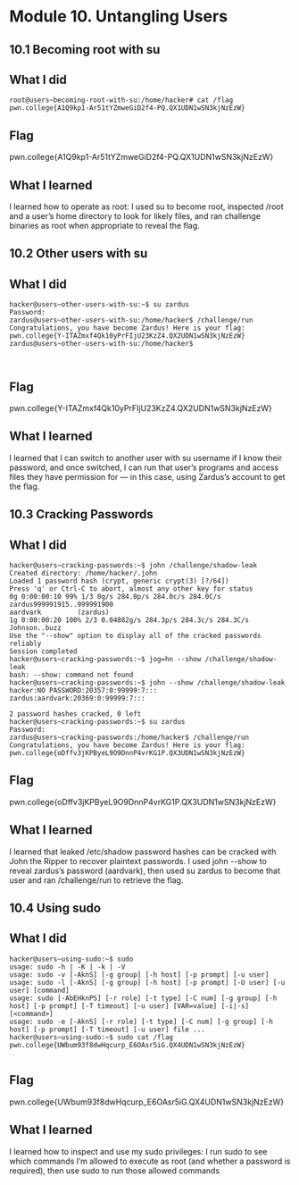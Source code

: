 # Module 10. Untangling Users
## 10.1 Becoming root with su
## What I did
```
root@users~becoming-root-with-su:/home/hacker# cat /flag
pwn.college{A1Q9kp1-Ar51tYZmweGiD2f4-PQ.QX1UDN1wSN3kjNzEzW}

```
## Flag
pwn.college{A1Q9kp1-Ar51tYZmweGiD2f4-PQ.QX1UDN1wSN3kjNzEzW}
                    
## What I learned
I learned how to operate as root: I used su to become root, inspected /root and a user’s home directory to look for likely files, and ran challenge binaries as root when appropriate to reveal the flag.

## 10.2 Other users with su
## What I did
```
hacker@users~other-users-with-su:~$ su zardus
Password: 
zardus@users~other-users-with-su:/home/hacker$ /challenge/run
Congratulations, you have become Zardus! Here is your flag:
pwn.college{Y-ITAZmxf4Qk10yPrFIjU23KzZ4.QX2UDN1wSN3kjNzEzW}
zardus@users~other-users-with-su:/home/hacker$ 



```
## Flag
pwn.college{Y-ITAZmxf4Qk10yPrFIjU23KzZ4.QX2UDN1wSN3kjNzEzW}
                    
## What I learned
I learned that I can switch to another user with su username if I know their password, and once switched, I can run that user’s programs and
access files they have permission for — in this case, using Zardus’s account to get the flag.

## 10.3 Cracking Passwords
## What I did
```
hacker@users~cracking-passwords:~$ john /challenge/shadow-leak
Created directory: /home/hacker/.john
Loaded 1 password hash (crypt, generic crypt(3) [?/64])
Press 'q' or Ctrl-C to abort, almost any other key for status
0g 0:00:00:10 99% 1/3 0g/s 284.0p/s 284.0c/s 284.0C/s zardus999991915..999991900
aardvark         (zardus)
1g 0:00:00:20 100% 2/3 0.04882g/s 284.3p/s 284.3c/s 284.3C/s Johnson..buzz
Use the "--show" option to display all of the cracked passwords reliably
Session completed
hacker@users~cracking-passwords:~$ jog=hn --show /challenge/shadow-leak
bash: --show: command not found
hacker@users~cracking-passwords:~$ john --show /challenge/shadow-leak
hacker:NO PASSWORD:20357:0:99999:7:::
zardus:aardvark:20369:0:99999:7:::

2 password hashes cracked, 0 left
hacker@users~cracking-passwords:~$ su zardus
Password: 
zardus@users~cracking-passwords:/home/hacker$ /challenge/run
Congratulations, you have become Zardus! Here is your flag:
pwn.college{oDffv3jKPByeL9O9DnnP4vrKG1P.QX3UDN1wSN3kjNzEzW}

```
## Flag
pwn.college{oDffv3jKPByeL9O9DnnP4vrKG1P.QX3UDN1wSN3kjNzEzW}
                    
## What I learned
I learned that leaked /etc/shadow password hashes can be cracked with John the Ripper to recover plaintext passwords. 
I used john --show to reveal zardus’s password (aardvark), then used su zardus to become that user and ran /challenge/run to retrieve the flag.

## 10.4 Using sudo
## What I did
```
hacker@users~using-sudo:~$ sudo
usage: sudo -h | -K | -k | -V
usage: sudo -v [-AknS] [-g group] [-h host] [-p prompt] [-u user]
usage: sudo -l [-AknS] [-g group] [-h host] [-p prompt] [-U user] [-u user] [command]
usage: sudo [-AbEHknPS] [-r role] [-t type] [-C num] [-g group] [-h host] [-p prompt] [-T timeout] [-u user] [VAR=value] [-i|-s] [<command>]
usage: sudo -e [-AknS] [-r role] [-t type] [-C num] [-g group] [-h host] [-p prompt] [-T timeout] [-u user] file ...
hacker@users~using-sudo:~$ sudo cat /flag
pwn.college{UWbum93f8dwHqcurp_E6OAsr5iG.QX4UDN1wSN3kjNzEzW}


```
## Flag
pwn.college{UWbum93f8dwHqcurp_E6OAsr5iG.QX4UDN1wSN3kjNzEzW}
                    
## What I learned
I learned how to inspect and use my sudo privileges: I run sudo to see which commands I’m allowed to execute as root (and whether a password is required), then use sudo to run those allowed commands
